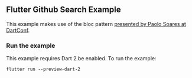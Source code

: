 ## Flutter Github Search Example

This example makes use of the bloc pattern [presented by Paolo Soares at DartConf](https://www.youtube.com/watch?v=PLHln7wHgPE).

### Run the example

This example requires Dart 2 be enabled. To run the example:

`flutter run --preview-dart-2`  
